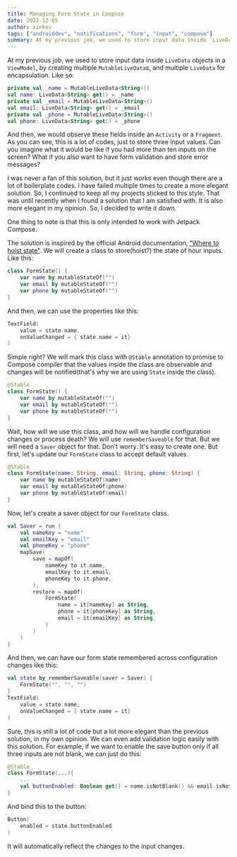 ```yaml
---
title: Managing Form State in Compose
date: 2022-12-05
author: xinkev
tags: ["androiddev", "notifications", "form", "input", "compose"]
summary: At my previous job, we used to store input data inside `LiveData` objects in a `ViewModel`, by creating multiple `MutableLiveData`s, and multiple `LiveData` for encapsulation. Like so...
---
```

At my previous job, we used to store input data inside `LiveData` objects in a `ViewModel`, by creating multiple `MutableLiveData`s, and multiple `LiveData` for encapsulation. Like so:

```kotlin
private val _name = MutableLiveData<String>()
val name: LiveData<String> get() = _name
private val _email = MutableLiveData<String>()
val email: LiveData<String> get() = _email
private val _phone = MutableLiveData<String>()
val phone: LiveData<String> get() = _phone
```
And then, we would observe these fields inside an `Activity` or a `Fragment`. As you can see, this is a lot of codes, just to store three input values. Can you imagine what it would be like if you had more than ten inputs on the screen? What if you also want to have form validation and store error messages? 

I was never a fan of this solution, but it just works even though there are a lot of boilerplate codes. I have failed multiple times to create a more elegant solution. So, I continued to keep all my projects sticked to this style. That was until recently when I found a solution that I am satisfied with. It is also more elegant in my opinion. So, I decided to write it down. 

One thing to note is that this is only intended to work with Jetpack Compose.

The solution is inspired by the official Android documentation, ["Where to hoist state"](https://developer.android.com/jetpack/compose/state-hoisting). We will create a class to store(hoist?) the state of hour inputs. Like this:
```kotlin
class FormState() {
    var name by mutableStateOf("")
    var email by mutableStateOf("")
    var phone by mutableStateOf("")
}
```
And then, we can use the properties like this:
```kotlin
TextField(
    value = state.name,
    onValueChanged = { state.name = it}
)
```
Simple right? We will mark this class with `@Stable` annotation to promise to Compose compiler that the values inside the class are observable and changes will be notified(that's why we are using `State` inside the class).
```kotlin
@Stable
class FormState() {
    var name by mutableStateOf("")
    var email by mutableStateOf("")
    var phone by mutableStateOf("")
}
```
Wait, how will we use this class, and how will we handle configuration changes or process death? We will use `rememberSaveable` for that. But we will need a `Saver` object for that. Don't worry. It's easy to create one. But first, let's update our `FormState` class to accept default values.
```kotlin
@Stable
class FormState(name: String, email: String, phone: String) {
    var name by mutableStateOf(name)
    var email by mutableStateOf(phone)
    var phone by mutableStateOf(email)
}
```
Now, let's create a saver object for our `FormState` class.
```kotlin
val Saver = run {
    val nameKey = "name"
    val emailKey = "email"
    val phoneKey = "phone"
    mapSave(
        save = mapOf(
            nameKey to it.name, 
            emailKey to it.email, 
            phoneKey to it.phone,
        ),
        restore = mapOf(
            FormState(
                name = it[nameKey] as String,
                phone = it[phoneKey] as String,
                email = it[emailKey] as String,
            )
        )
    )
}
```
And then, we can have our form state remembered across configuration changes like this:
```kotlin
val state by rememberSaveable(saver = Saver) {
    FormState("", "", "")
}
TextField(
    value = state.name,
    onValueChanged = { state.name = it}
)
```
Sure, this is still a lot of code but a lot more elegant than the previous solution, in my own opinion. We can even add validation logic easily with this solution. For example, if we want to enable the save button only if all three inputs are not blank, we can just do this:
```kotlin
@Stable
class FormState(...){
    ...
    val buttonEnabled: Boolean get() = name.isNotBlank() && email.isNotBlank() && phone.isNotBlank()
}
```
And bind this to the button:
```kotlin
Button(
    enabled = state.buttonEnabled
)
```
It will automatically reflect the changes to the input changes.
